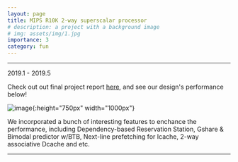 ```yaml
---
layout: page
title: MIPS R10K 2-way superscalar processor
# description: a project with a background image
# img: assets/img/1.jpg
importance: 3
category: fun
---
```


<hr>

2019.1 - 2019.5

Check out out final project report [here](./../../assets/pdf/EECS470_Final_Report.pdf), and see our design's performance below!

![image](./../../assets/img/470_perf.jpg){:height="750px" width="1000px"}

We incorporated a bunch of interesting features to enchance the performance, including Dependency-based Reservation Station, Gshare & Bimodal predictor w/BTB, Next-line prefetching for Icache, 2-way associative Dcache and etc.

<hr>
